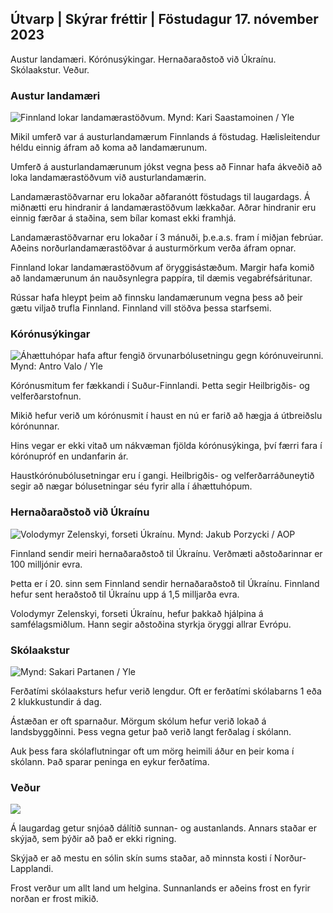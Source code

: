 ## Útvarp \| Skýrar fréttir \| Föstudagur 17. nóvember 2023

Austur landamæri. Kórónusýkingar. Hernaðaraðstoð við Úkraínu. Skólaakstur. Veður.

### Austur landamæri

![Finnland lokar landamærastöðvum. Mynd: Kari Saastamoinen / Yle](https://images.cdn.yle.fi/image/upload/c_crop,h_2908,w_5178,x_0,y_0/ar_1.7777777777777777,c_fill,g_faces,h_2_01,w.pr/0_prq_auto:eco/f_auto/fl_lossy/v1699908616/39-1200025655285565477b)

Mikil umferð var á austurlandamærum Finnlands á föstudag. Hælisleitendur héldu einnig áfram að koma að landamærunum.

Umferð á austurlandamærunum jókst vegna þess að Finnar hafa ákveðið að loka landamærastöðvum við austurlandamærin.

Landamærastöðvarnar eru lokaðar aðfaranótt föstudags til laugardags. Á miðnætti eru hindranir á landamærastöðvum lækkaðar. Aðrar hindranir eru einnig færðar á staðina, sem bílar komast ekki framhjá.

Landamærastöðvarnar eru lokaðar í 3 mánuði, þ.e.a.s. fram í miðjan febrúar. Aðeins norðurlandamærastöðvar á austurmörkum verða áfram opnar.

Finnland lokar landamærastöðvum af öryggisástæðum. Margir hafa komið að landamærunum án nauðsynlegra pappíra, til dæmis vegabréfsáritunar.

Rússar hafa hleypt þeim að finnsku landamærunum vegna þess að þeir gætu viljað trufla Finnland. Finnland vill stöðva þessa starfsemi.

### Kórónusýkingar

![Áhættuhópar hafa aftur fengið örvunarbólusetningu gegn kórónuveirunni. Mynd: Antro Valo / Yle](https://images.cdn.yle.fi/image/upload/c_crop,h_3247,w_5773,x_0,y_601/ar_1.7777777777777777,c_fill,g_faces,h_6270,0_prq_auto:eco/f_auto/fl_lossy/v1699867130/39-11997076551e51acfff3)

Kórónusmitum fer fækkandi í Suður-Finnlandi. Þetta segir Heilbrigðis- og velferðarstofnun.

Mikið hefur verið um kórónusmit í haust en nú er farið að hægja á útbreiðslu kórónunnar.

Hins vegar er ekki vitað um nákvæman fjölda kórónusýkinga, því færri fara í kórónupróf en undanfarin ár.

Haustkórónubólusetningar eru í gangi. Heilbrigðis- og velferðarráðuneytið segir að nægar bólusetningar séu fyrir alla í áhættuhópum.

### Hernaðaraðstoð við Úkraínu

![Volodymyr Zelenskyi, forseti Úkraínu. Mynd: Jakub Porzycki / AOP](https://images.cdn.yle.fi/image/upload/c_crop,h_1393,w_2477,x_0,y_0/ar_1.7777777777777777,c_fill,g_faces,h_6_01,0_601,w_6201,wprq_auto:eco/f_auto/fl_lossy/v1696579988/39-1182210651fc13097ccb)

Finnland sendir meiri hernaðaraðstoð til Úkraínu. Verðmæti aðstoðarinnar er 100 milljónir evra.

Þetta er í 20. sinn sem Finnland sendir hernaðaraðstoð til Úkraínu. Finnland hefur sent heraðstoð til Úkraínu upp á 1,5 milljarða evra.

Volodymyr Zelenskyi, forseti Úkraínu, hefur þakkað hjálpina á samfélagsmiðlum. Hann segir aðstoðina styrkja öryggi allrar Evrópu.

### Skólaakstur

![ Mynd: Sakari Partanen / Yle](https://images.cdn.yle.fi/image/upload/c_crop,h_1494,w_2655,x_0,y_0/ar_1.7777777777777777,c_fill,g_faces,h_1_670,.wdp_620,.r0/q_auto:eco/f_auto/fl_lossy/v1677057284/39-107608063f5dc988d5c3)

Ferðatími skólaaksturs hefur verið lengdur. Oft er ferðatími skólabarns 1 eða 2 klukkustundir á dag.

Ástæðan er oft sparnaður. Mörgum skólum hefur verið lokað á landsbyggðinni. Þess vegna getur það verið langt ferðalag í skólann.

Auk þess fara skólaflutningar oft um mörg heimili áður en þeir koma í skólann. Það sparar peninga en eykur ferðatíma.

### Veður

![](https://images.cdn.yle.fi/image/upload/c_crop,h_1080,w_1919,x_0,y_0/ar_1.77777777777777777,c_fill,g_faces,h_675,w_1200:e/qrf_auto/fl_lossy/v1700238427/39-120255565579437e32dc)

Á laugardag getur snjóað dálítið sunnan- og austanlands. Annars staðar er skýjað, sem þýðir að það er ekki rigning.

Skýjað er að mestu en sólin skín sums staðar, að minnsta kosti í Norður-Lapplandi.

Frost verður um allt land um helgina. Sunnanlands er aðeins frost en fyrir norðan er frost mikið.